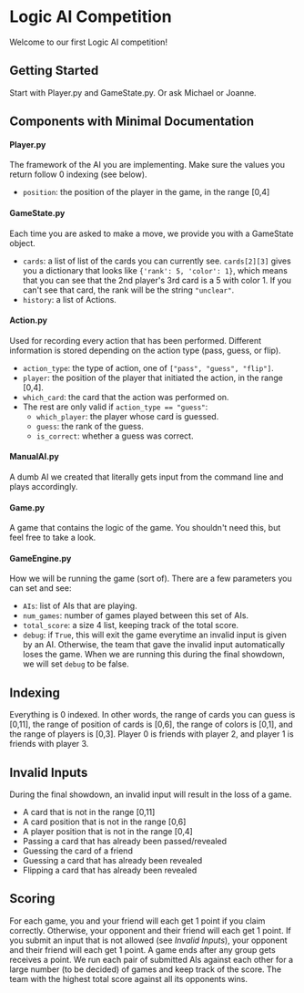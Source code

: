# Logic AI Competition

Welcome to our first Logic AI competition!

## Getting Started
Start with Player.py and GameState.py. Or ask Michael or Joanne.

## Components with Minimal Documentation

#### Player.py
The framework of the AI you are implementing. Make sure the values you return follow 0 indexing (see below).
- `position`: the position of the player in the game, in the range [0,4]
#### GameState.py
Each time you are asked to make a move, we provide you with a GameState object.
- `cards`: a list of list of the cards you can currently see. `cards[2][3]` gives you a dictionary that looks like `{'rank': 5, 'color': 1}`, which means that you can see that the 2nd player's 3rd card is a 5 with color 1. If you can't see that card, the rank will be the string `"unclear"`.
- `history`: a list of Actions.
#### Action.py
Used for recording every action that has been performed. Different information is stored depending on the action type (pass, guess, or flip).
- `action_type`: the type of action, one of `["pass", "guess", "flip"]`.
- `player`: the position of the player that initiated the action, in the range [0,4].
- `which_card`: the card that the action was performed on.
- The rest are only valid if `action_type == "guess"`:
    - `which_player`: the player whose card is guessed.
    - `guess`: the rank of the guess.
    - `is_correct`: whether a guess was correct.
#### ManualAI.py
A dumb AI we created that literally gets input from the command line and plays accordingly.
#### Game.py
A game that contains the logic of the game. You shouldn't need this, but feel free to take a look.
#### GameEngine.py
How we will be running the game (sort of). There are a few parameters you can set and see:
- `AIs`: list of AIs that are playing. 
- `num_games`: number of games played between this set of AIs.
- `total_score`: a size 4 list, keeping track of the total score.
- `debug`: if `True`, this will exit the game everytime an invalid input is given by an AI. Otherwise, the team that gave the invalid input automatically loses the game. When we are running this during the final showdown, we will set `debug` to be false.

## Indexing
Everything is 0 indexed. In other words, the range of cards you can guess is [0,11], the range of position of cards is [0,6], the range of colors is [0,1], and the range of players is [0,3]. Player 0 is friends with player 2, and player 1 is friends with player 3.

## Invalid Inputs
During the final showdown, an invalid input will result in the loss of a game.
- A card that is not in the range [0,11]
- A card position that is not in the range [0,6]
- A player position that is not in the range [0,4]
- Passing a card that has already been passed/revealed
- Guessing the card of a friend
- Guessing a card that has already been revealed
- Flipping a card that has already been revealed

## Scoring
For each game, you and your friend will each get 1 point if you claim correctly. Otherwise, your opponent and their friend will each get 1 point. If you submit an input that is not allowed (see _Invalid Inputs_), your opponent and their friend will each get 1 point. A game ends after any group gets receives a point.
We run each pair of submitted AIs against each other for a large number (to be decided) of games and keep track of the score. The team with the highest total score against all its opponents wins.